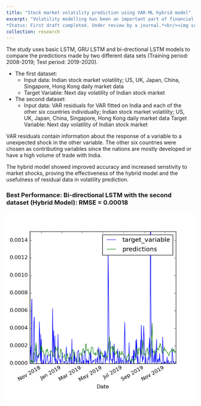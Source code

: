 ```yaml
---
title: "Stock market volatility prediction using VAR-ML hybrid model"
excerpt: "Volatility modelling has been an important part of financial modelling for a significant amount of time. Over the years GRACH model has been the go-to model for most analysts, since its explainable and robust. However, with the advent of machine learning, the accuracy of financial models has improved significantly. GARCH model usus the residual data from VAR or VECM models to capture information aboutunexpected shocks in the market. The aim of this study is to study the next-day prediction accuracy of RNNs, when the input data is the market volatiliity, as compared to, when VAR residual data is used additionally with market volatility. <br>
*Status: First draft completed. Under review by a journal.*<br/><img src='/images/data_pre.png'>"
collection: research
---
```


The study uses basic LSTM, GRU LSTM and bi-drectional LSTM models to compare the predictions made by two different data sets (Training period: 2008-2019; Test period: 2019-2020).
* The first dataset:
  * Input data: Indian stock market volatility; US, UK, Japan, China, Singapore, Hong Kong daily market data
  * Target Variable: Next day volatility of Indian stock market
* The second dataset:
  * Input data: VAR residuals for VAR fitted on India and each of the other six countries individually; Indian stock market volatility; US, UK, Japan, China, Singapore, Hong Kong daily market data
  Target Variable: Next day volatility of Indian stock market

VAR residuals contain information about the response of a variable to a unexpected shock in the other variable. The other six countries were chosen as contributing variables since the nations are mostly developed or have a high volume of trade with India.

The hybrid model showed improved accuracy and increased senstivity to market shocks, proving the effectiveness of the hybrid model and the usefulness of residual data in volatility prediction.

### Best Performance: Bi-directional LSTM with the second dataset (Hybrid Model): RMSE = 0.00018
![Best Performance: Bi-directional LSTM with the second dataset (Hybrid Model)](/images/bilstm.png)
